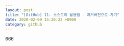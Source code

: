 ```yaml
---
layout: post
title: "[GitHub] 11. 소스트리 활용법 - 과거버전으로 가기"
date: 2020-02-09 15:20:23 +0900
category: github
---
```


666